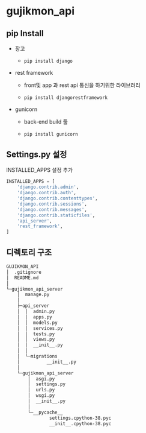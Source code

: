 # gujikmon_api





## pip Install

- 장고

  - ```bash
    pip install django
    ```

- rest framework

  - front및 app 과 rest api 통신을 하기위한 라이브러리

  - ```bash
    pip install djangorestframework
    ```

- gunicorn

  - back-end build 툴

  - ```bash
    pip install gunicorn
    ```



## Settings.py 설정



INSTALLED_APPS 설정 추가

```python
INSTALLED_APPS = [
    'django.contrib.admin',
    'django.contrib.auth',
    'django.contrib.contenttypes',
    'django.contrib.sessions',
    'django.contrib.messages',
    'django.contrib.staticfiles',
    'api_server', 
    'rest_framework',
]
```





## 디렉토리 구조

```bash
GUJIKMON_API
│  .gitignore
│  README.md
│
└─gujikmon_api_server
    │  manage.py
    │
    ├─api_server
    │  │  admin.py
    │  │  apps.py
    │  │  models.py
    │  │  services.py
    │  │  tests.py
    │  │  views.py
    │  │  __init__.py
    │  │
    │  └─migrations
    │          __init__.py
    │
    └─gujikmon_api_server
        │  asgi.py
        │  settings.py
        │  urls.py
        │  wsgi.py
        │  __init__.py
        │
        └─__pycache__
                settings.cpython-38.pyc
                __init__.cpython-38.pyc
```

